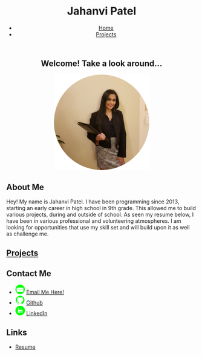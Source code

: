 <!-- HEADER -->
<div id="header_wrap" class="outer">
    <header class="inner">
        <h1 id="project_title">Jahanvi Patel</h1>
        <div id="navbar">
            <ul>
                <li><a href="README.md">Home</a></li>
                <li><a href="Work.md">Projects</a></li>
            </ul>
        </div>
    </header>
</div>

<!-- MAIN CONTENT -->
<div id="main_content_wrap" class="outer">
    <section id="main_content" class="inner">
      <center>
        <h1>Welcome! Take a look around...</h1>
        <img src = "images/1_circle.png" height="50%" width="50%"/> 
      </center>
      <h1>About Me</h1>
      Hey! My name is Jahanvi Patel. I have been programming since 2013, starting an early career in high school in 9th grade. This allowed me to build various projects, during and outside of school. As seen my resume below, I have been in various professional and volunteering atmospheres. I am looking for opportunities that use my skill set and will build upon it as well as challenge me.
      <h1><a href="./Work">Projects</a></h1>
      <h1>Contact Me</h1>
      <ul>
        <li><img src="images/email_icon.png" height="25px"/> <a href= "mailto:jahanvi316@gmail.com"> Email Me Here! </a></li>
        <li><img src="images/github_icon.png" height="25px"/> <a href="https://www.github.com/jahanvi316"> Github </a></li>
        <li><img src="images/linkedin_icon.png" height="25px"/> <a href="https://www.linkedin.com/in/jahanvipatel"> LinkedIn </a></li>
      </ul>
      <h1>Links</h1>
      <ul>
        <li><a href="Resume_Jahanvi Patel_10.1.2020.pdf"> Resume </a></li>
      </ul>
  </section>
</div>
  


